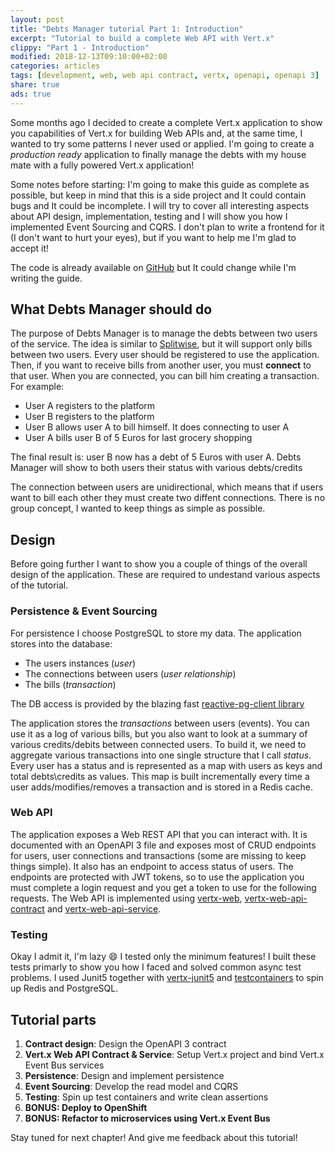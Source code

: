 ```yaml
---
layout: post
title: "Debts Manager tutorial Part 1: Introduction"
excerpt: "Tutorial to build a complete Web API with Vert.x"
clippy: "Part 1 - Introduction"
modified: 2018-12-13T09:10:00+02:00
categories: articles
tags: [development, web, web api contract, vertx, openapi, openapi 3]
share: true
ads: true
---
```


Some months ago I decided to create a complete Vert.x application to show you capabilities of Vert.x for building Web APIs and, at the same time, I wanted to try some patterns I never used or applied. I'm going to create a _production ready_ application to finally manage the debts with my house mate with a fully powered Vert.x application!

Some notes before starting: I'm going to make this guide as complete as possible, but keep in mind that this is a side project and It could contain bugs and It could be incomplete. I will try to cover all interesting aspects about API design, implementation, testing and I will show you how I implemented Event Sourcing and CQRS. I don't plan to write a frontend for it (I don't want to hurt your eyes), but if you want to help me I'm glad to accept it!

The code is already available on [GitHub](https://github.com/slinkydeveloper/debts-manager) but It could change while I'm writing the guide.

## What Debts Manager should do

The purpose of Debts Manager is to manage the debts between two users of the service. The idea is similar to [Splitwise](https://www.splitwise.com/), but it will support only bills between two users. Every user should be registered to use the application. Then, if you want to receive bills from another user, you must **connect** to that user. When you are connected, you can bill him creating a transaction. For example:

* User A registers to the platform
* User B registers to the platform
* User B allows user A to bill himself. It does connecting to user A
* User A bills user B of 5 Euros for last grocery shopping

The final result is: user B now has a debt of 5 Euros with user A. Debts Manager will show to both users their status with various debts/credits

The connection between users are unidirectional, which means that if users want to bill each other they must create two diffent connections. There is no group concept, I wanted to keep things as simple as possible.

## Design

Before going further I want to show you a couple of things of the overall design of the application. These are required to undestand various aspects of the tutorial.

### Persistence & Event Sourcing

For persistence I choose PostgreSQL to store my data. The application stores into the database:

* The users instances (_user_)
* The connections between users (_user relationship_)
* The bills (_transaction_)

The DB access is provided by the blazing fast [reactive-pg-client library](https://github.com/reactiverse/reactive-pg-client)

The application stores the _transactions_ between users (events). You can use it as a log of various bills, but you also want to look at a summary of various credits/debits between connected users. To build it, we need to aggregate various transactions into one single structure that I call _status_. Every user has a status and is represented as a map with users as keys and total debts\credits as values. This map is built incrementally every time a user adds/modifies/removes a transaction and is stored in a Redis cache.

### Web API

The application exposes a Web REST API that you can interact with. It is documented with an OpenAPI 3 file and exposes most of CRUD endpoints for users, user connections and transactions (some are missing to keep things simple). It also has an endpoint to access status of users. The endpoints are protected with JWT tokens, so to use the application you must complete a login request and you get a token to use for the following requests. The Web API is implemented using [vertx-web](https://vertx.io/docs/vertx-web/java/), [vertx-web-api-contract](https://vertx.io/docs/vertx-web-api-contract/java/) and [vertx-web-api-service](https://vertx.io/docs/vertx-web-api-service/java/).

### Testing

Okay I admit it, I'm lazy :smile: I tested only the minimum features! I built these tests primarly to show you how I faced and solved common async test problems. I used Junit5 together with [vertx-junit5](https://vertx.io/docs/vertx-junit5/java/) and [testcontainers](https://www.testcontainers.org/) to spin up Redis and PostgreSQL.

## Tutorial parts

1. **Contract design**: Design the OpenAPI 3 contract
2. **Vert.x Web API Contract & Service**: Setup Vert.x project and bind Vert.x Event Bus services
3. **Persistence**: Design and implement persistence
4. **Event Sourcing**: Develop the read model and CQRS
5. **Testing**: Spin up test containers and write clean assertions
6. **BONUS: Deploy to OpenShift**
7. **BONUS: Refactor to microservices using Vert.x Event Bus**

Stay tuned for next chapter! And give me feedback about this tutorial!

